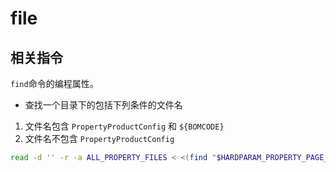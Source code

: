 # file

## 相关指令

`find`命令的编程属性。

- 查找一个目录下的包括下列条件的文件名
1. 文件名包含 `PropertyProductConfig` 和 `${BOMCODE}`
2. 文件名不包含 `PropertyProductConfig`

```bash
read -d '' -r -a ALL_PROPERTY_FILES < <(find "$HARDPARAM_PROPERTY_PAGE_PATH" -type f \( -name "*PropertyProductConfig*${BOMCODE}*" -o ! -name "*PropertyProductConfig*" \))
```

